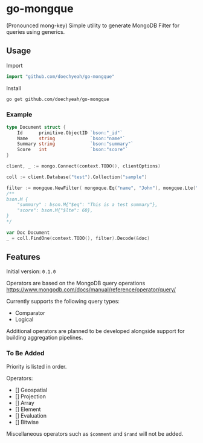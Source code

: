 # go-mongque #

(Pronounced mong-key) Simple utility to generate MongoDB Filter for queries using generics.

## Usage ##

Import

```go
import "github.com/doechyeah/go-mongque"
```

Install

```sh
go get github.com/doechyeah/go-mongque
```

### Example ###

```go
type Document struct {
    Id      primitive.ObjectID `bson:"_id"`
    Name    string             `bson:"name"`
    Summary string             `bson:"summary"`
    Score   int                `bson:"score"`
}

client, _ := mongo.Connect(context.TODO(), clientOptions)

coll := client.Database("test").Collection("sample")

filter := mongque.NewFilter( mongoque.Eq("name", "John"), mongque.Lte("score", 60) )
/**
bson.M {
    "summary" : bson.M{"$eq": "This is a test summary"},
    "score": bson.M{"$lte": 60},
}
*/

var Doc Document
_ = coll.FindOne(context.TODO(), filter).Decode(&doc)
```

## Features ##

Initial version: `0.1.0`

Operators are based on the MongoDB query operations <https://www.mongodb.com/docs/manual/reference/operator/query/>

Currently supports the following query types:

- Comparator
- Logical

Additional operators are planned to be developed alongside support for building aggregation pipelines.

### To Be Added ###

Priority is listed in order.

Operators:

- [] Geospatial
- [] Projection
- [] Array
- [] Element
- [] Evaluation
- [] Bitwise

Miscellaneous operators such as `$comment` and `$rand` will not be added.
